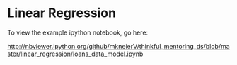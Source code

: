 Linear Regression
======

To view the example ipython notebook, go here: 


http://nbviewer.ipython.org/github/mkneierV/thinkful_mentoring_ds/blob/master/linear_regression/loans_data_model.ipynb
